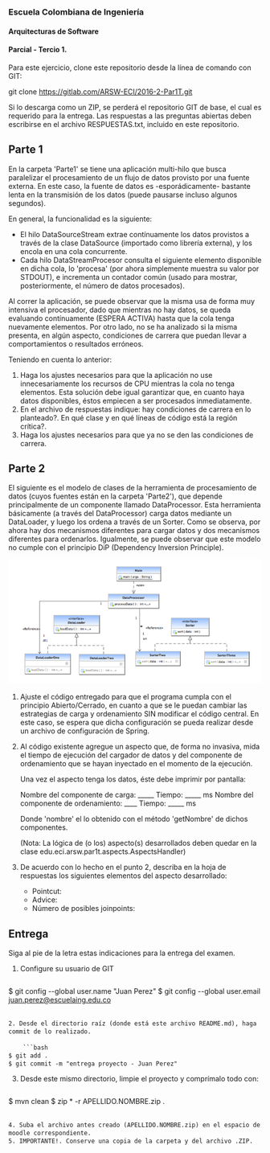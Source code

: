 ### Escuela Colombiana de Ingeniería
#### Arquitecturas de Software
#### Parcial - Tercio 1.


Para este ejercicio, clone este repositorio desde la línea de comando con GIT:

git clone https://gitlab.com/ARSW-ECI/2016-2-Par1T.git

Si lo descarga como un ZIP, se perderá el repositorio GIT de base, el cual es requerido para la entrega. Las respuestas a las preguntas abiertas deben escribirse en el archivo RESPUESTAS.txt, incluido en este repositorio.


## Parte 1

En la carpeta 'Parte1' se tiene una aplicación multi-hilo que busca paralelizar el procesamiento de un flujo de datos provisto por una fuente externa. En este caso, la fuente de datos es -esporádicamente- bastante lenta en la transmisión de los datos (puede pausarse incluso algunos segundos).

En general, la funcionalidad es la siguiente:

* El hilo DataSourceStream extrae contínuamente los datos provistos a través de la clase DataSource (importado como librería externa), y los encola en una cola concurrente.
* Cada hilo DataStreamProcesor consulta el siguiente elemento disponible en dicha cola, lo 'procesa' (por ahora simplemente muestra su valor por STDOUT), e incrementa un contador común (usado para mostrar, posteriormente, el número de datos procesados).

Al correr la aplicación, se puede observar que la misma usa de forma muy intensiva el procesador, dado que mientras no hay datos, se queda evaluando contínuamente (ESPERA ACTIVA) hasta que la cola tenga nuevamente elementos. Por otro lado, no se ha analizado si la misma presenta, en algún aspecto, condiciones de carrera que puedan llevar a comportamientos o resultados erróneos.
	
Teniendo en cuenta lo anterior:
	
1. Haga los ajustes necesarios para que la aplicación no use innecesariamente los recursos de CPU mientras la cola no tenga elementos. Esta solución debe igual garantizar que, en cuanto haya datos disponibles, éstos empiecen a ser procesados inmediatamente.
2. En el archivo de respuestas indique: hay condiciones de carrera en lo planteado?. En qué clase y en qué líneas de código está la región crítica?.
3. Haga los ajustes necesarios para que ya no se den las condiciones de carrera.

## Parte 2

El siguiente es el modelo de clases de la herramienta de procesamiento de datos (cuyos fuentes están en la carpeta 'Parte2'), que depende principalmente de un componente llamado DataProcessor. Esta herramienta básicamente (a través del DataProcessor) carga datos mediante un DataLoader, y luego los ordena a través de un Sorter. Como se observa, por ahora hay dos mecanismos diferentes para cargar datos y dos mecanismos diferentes para ordenarlos. Igualmente, se puede observar que este modelo no cumple con el principio DiP (Dependency Inversion Principle).

![](img/diagp2.png)


1. Ajuste el código entregado para que el programa cumpla con el principio Abierto/Cerrado, en cuanto a que se le puedan cambiar las estrategias de carga y ordenamiento SIN modificar el código central. En este caso, se espera que dicha configuración se pueda realizar desde un archivo de configuración de Spring.

2. Al código existente agregue un aspecto que, de forma no invasiva, mida el tiempo de ejecución del cargador de datos y del componente de ordenamiento que se hayan inyectado en el momento de la ejecución. 

	Una vez el aspecto tenga los datos, éste debe imprimir por pantalla:

	Nombre del componente de carga: _____ Tiempo: _____ ms
	Nombre del componente de ordenamiento: ____ Tiempo: _____ ms
	
	Donde 'nombre' el lo obtenido con el método 'getNombre' de dichos componentes.
	
	(Nota: La lógica de (o los) aspecto(s) desarrollados deben quedar en la clase edu.eci.arsw.par1t.aspects.AspectsHandler)


3. De acuerdo con lo hecho en el punto 2, describa en la hoja de respuestas los siguientes elementos del aspecto desarrollado:

	* Pointcut:	
	* Advice:
	* Número de posibles joinpoints:

## Entrega

Siga al pie de la letra estas indicaciones para la entrega del examen.

1. Configure su usuario de GIT

	```bash
$ git config --global user.name "Juan Perez"
$ git config --global user.email juan.perez@escuelaing.edu.co
```

2. Desde el directorio raíz (donde está este archivo README.md), haga commit de lo realizado.

	```bash
$ git add .
$ git commit -m "entrega proyecto - Juan Perez"
```

3. Desde este mismo directorio, limpie el proyecto y comprímalo todo con:

	```bash
$ mvn clean	
$ zip * -r APELLIDO.NOMBRE.zip .
```

4. Suba el archivo antes creado (APELLIDO.NOMBRE.zip) en el espacio de moodle correspondiente.
5. IMPORTANTE!. Conserve una copia de la carpeta y del archivo .ZIP.